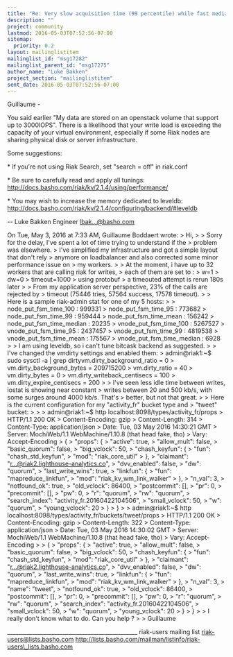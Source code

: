 ```yaml
---
title: "Re: Very slow acquisition time (99 percentile) while fast median times"
description: ""
project: community
lastmod: 2016-05-03T07:52:56-07:00
sitemap:
  priority: 0.2
layout: mailinglistitem
mailinglist_id: "msg17282"
mailinglist_parent_id: "msg17275"
author_name: "Luke Bakken"
project_section: "mailinglistitem"
sent_date: 2016-05-03T07:52:56-07:00
---
```



Guillaume -

You said earlier "My data are stored on an openstack volume that
support up to 3000IOPS". There is a likelihood that your write load is
exceeding the capacity of your virtual environment, especially if some
Riak nodes are sharing physical disk or server infrastructure.

Some suggestions:

\* If you're not using Riak Search, set "search = off" in riak.conf

\* Be sure to carefully read and apply all tunings:
http://docs.basho.com/riak/kv/2.1.4/using/performance/

\* You may wish to increase the memory dedicated to leveldb:
http://docs.basho.com/riak/kv/2.1.4/configuring/backend/#leveldb

--
Luke Bakken
Engineer
lbak...@basho.com


On Tue, May 3, 2016 at 7:33 AM, Guillaume Boddaert
 wrote:
&gt; Hi,
&gt;
&gt; Sorry for the delay, I've spent a lot of time trying to understand if the
&gt; problem was elsewhere.
&gt; I've simplified my infrastructure and got a simple layout that don't rely
&gt; anymore on loadbalancer and also corrected some minor performance issue on
&gt; my workers.
&gt;
&gt; At the moment, i have up to 32 workers that are calling riak for writes,
&gt; each of them are set to :
&gt; w=1
&gt; dw=0
&gt; timeout=1000
&gt; using protobuf
&gt; a timeouted attempt is rerun 180s later
&gt;
&gt; From my application server perspective, 23% of the calls are rejected by
&gt; timeout (75446 tries, 57564 success, 17578 timeout).
&gt;
&gt; Here is a sample riak-admin stat for one of my 5 hosts:
&gt;
&gt; node\_put\_fsm\_time\_100 : 999331
&gt; node\_put\_fsm\_time\_95 : 773682
&gt; node\_put\_fsm\_time\_99 : 959444
&gt; node\_put\_fsm\_time\_mean : 156242
&gt; node\_put\_fsm\_time\_median : 20235
&gt; vnode\_put\_fsm\_time\_100 : 5267527
&gt; vnode\_put\_fsm\_time\_95 : 2437457
&gt; vnode\_put\_fsm\_time\_99 : 4819538
&gt; vnode\_put\_fsm\_time\_mean : 175567
&gt; vnode\_put\_fsm\_time\_median : 6928
&gt;
&gt; I am using leveldb, so i can't tune bitcask backend as suggested.
&gt;
&gt; I've changed the vmdirty settings and enabled them:
&gt; admin@riak1:~$ sudo sysctl -a | grep dirtyvm.dirty\_background\_ratio = 0
&gt; vm.dirty\_background\_bytes = 209715200
&gt; vm.dirty\_ratio = 40
&gt; vm.dirty\_bytes = 0
&gt; vm.dirty\_writeback\_centisecs = 100
&gt; vm.dirty\_expire\_centisecs = 200
&gt;
&gt; I've seen less idle time between writes, iostat is showing near constant
&gt; writes between 20 and 500 kb/s, with some surges around 4000 kb/s. That's
&gt; better, but not that great.
&gt;
&gt; Here is the current configuration for my "activity\_fr" bucket type and
&gt; "tweet" bucket:
&gt;
&gt;
&gt; admin@riak1:~$ http localhost:8098/types/activity\_fr/props
&gt; HTTP/1.1 200 OK
&gt; Content-Encoding: gzip
&gt; Content-Length: 314
&gt; Content-Type: application/json
&gt; Date: Tue, 03 May 2016 14:30:21 GMT
&gt; Server: MochiWeb/1.1 WebMachine/1.10.8 (that head fake, tho)
&gt; Vary: Accept-Encoding
&gt; {
&gt; "props": {
&gt; "active": true,
&gt; "allow\_mult": false,
&gt; "basic\_quorum": false,
&gt; "big\_vclock": 50,
&gt; "chash\_keyfun": {
&gt; "fun": "chash\_std\_keyfun",
&gt; "mod": "riak\_core\_util"
&gt; },
&gt; "claimant": "r...@riak2.lighthouse-analytics.co",
&gt; "dvv\_enabled": false,
&gt; "dw": "quorum",
&gt; "last\_write\_wins": true,
&gt; "linkfun": {
&gt; "fun": "mapreduce\_linkfun",
&gt; "mod": "riak\_kv\_wm\_link\_walker"
&gt; },
&gt; "n\_val": 3,
&gt; "notfound\_ok": true,
&gt; "old\_vclock": 86400,
&gt; "postcommit": [],
&gt; "pr": 0,
&gt; "precommit": [],
&gt; "pw": 0,
&gt; "r": "quorum",
&gt; "rw": "quorum",
&gt; "search\_index": "activity\_fr.20160422104506",
&gt; "small\_vclock": 50,
&gt; "w": "quorum",
&gt; "young\_vclock": 20
&gt; }
&gt; }
&gt;
&gt; admin@riak1:~$ http localhost:8098/types/activity\_fr/buckets/tweet/props
&gt; HTTP/1.1 200 OK
&gt; Content-Encoding: gzip
&gt; Content-Length: 322
&gt; Content-Type: application/json
&gt; Date: Tue, 03 May 2016 14:30:02 GMT
&gt; Server: MochiWeb/1.1 WebMachine/1.10.8 (that head fake, tho)
&gt; Vary: Accept-Encoding
&gt;
&gt; {
&gt; "props": {
&gt; "active": true,
&gt; "allow\_mult": false,
&gt; "basic\_quorum": false,
&gt; "big\_vclock": 50,
&gt; "chash\_keyfun": {
&gt; "fun": "chash\_std\_keyfun",
&gt; "mod": "riak\_core\_util"
&gt; },
&gt; "claimant": "r...@riak2.lighthouse-analytics.co",
&gt; "dvv\_enabled": false,
&gt; "dw": "quorum",
&gt; "last\_write\_wins": true,
&gt; "linkfun": {
&gt; "fun": "mapreduce\_linkfun",
&gt; "mod": "riak\_kv\_wm\_link\_walker"
&gt; },
&gt; "n\_val": 3,
&gt; "name": "tweet",
&gt; "notfound\_ok": true,
&gt; "old\_vclock": 86400,
&gt; "postcommit": [],
&gt; "pr": 0,
&gt; "precommit": [],
&gt; "pw": 0,
&gt; "r": "quorum",
&gt; "rw": "quorum",
&gt; "search\_index": "activity\_fr.20160422104506",
&gt; "small\_vclock": 50,
&gt; "w": "quorum",
&gt; "young\_vclock": 20
&gt; }
&gt; }
&gt;
&gt; I really don't know what to do. Can you help ?
&gt;
&gt; Guillaume

\_\_\_\_\_\_\_\_\_\_\_\_\_\_\_\_\_\_\_\_\_\_\_\_\_\_\_\_\_\_\_\_\_\_\_\_\_\_\_\_\_\_\_\_\_\_\_
riak-users mailing list
riak-users@lists.basho.com
http://lists.basho.com/mailman/listinfo/riak-users\_lists.basho.com

